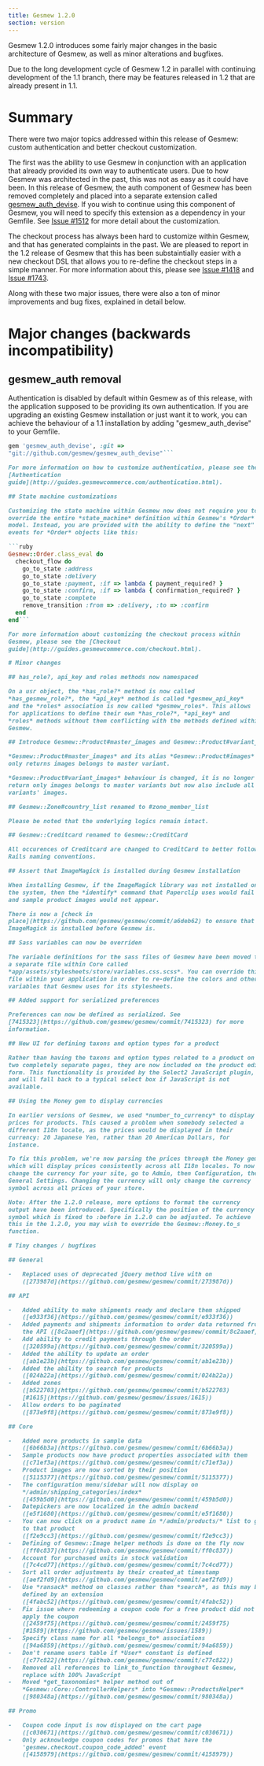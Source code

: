 ```yaml
---
title: Gesmew 1.2.0
section: version
---
```


Gesmew 1.2.0 introduces some fairly major changes in the basic
architecture of Gesmew, as well as minor alterations and bugfixes.

Due to the long development cycle of Gesmew 1.2 in parallel with
continuing development of the 1.1 branch, there may be features released
in 1.2 that are already present in 1.1.

# Summary

There were two major topics addressed within this release of Gesmew:
custom authentication and better checkout customization.

The first was the ability to use Gesmew in conjunction with an
application that already provided its own way to authenticate users. Due
to how Gesmew was architected in the past, this was not as easy as it
could have been. In this release of Gesmew, the auth component of Gesmew
has been removed completely and placed into a separate extension called
[gesmew_auth_devise](https://github.com/gesmew/gesmew_auth_devise). If
you wish to continue using this component of Gesmew, you will need to
specify this extension as a dependency in your Gemfile. See [Issue
#1512](https://github.com/gesmew/gesmew/pull/1512) for more detail about
the customization.

The checkout process has always been hard to customize within Gesmew, and
that has generated complaints in the past. We are pleased to report in
the 1.2 release of Gesmew that this has been substaintially easier with a
new checkout DSL that allows you to re-define the checkout steps in a
simple manner. For more information about this, please see [Issue
#1418](https://github.com/gesmew/gesmew/pull/1418) and [Issue
#1743](https://github.com/gesmew/gesmew/pull/1743).

Along with these two major issues, there were also a ton of minor
improvements and bug fixes, explained in detail below.

# Major changes (backwards incompatibility)

## gesmew_auth removal

Authentication is disabled by default within Gesmew as of this release,
with the application supposed to be providing its own authentication. If
you are upgrading an existing Gesmew installation or just want it to
work, you can achieve the behaviour of a 1.1 installation by adding
"gesmew_auth_devise" to your Gemfile.

```ruby
gem 'gesmew_auth_devise', :git =>
"git://github.com/gesmew/gesmew_auth_devise"```

For more information on how to customize authentication, please see the
[Authentication
guide](http://guides.gesmewcommerce.com/authentication.html).

## State machine customizations

Customizing the state machine within Gesmew now does not require you to
override the entire *state_machine* definition within Gesmew's *Order*
model. Instead, you are provided with the ability to define the "next"
events for *Order* objects like this:

```ruby
Gesmew::Order.class_eval do
  checkout_flow do
    go_to_state :address
    go_to_state :delivery
    go_to_state :payment, :if => lambda { payment_required? }
    go_to_state :confirm, :if => lambda { confirmation_required? }
    go_to_state :complete
    remove_transition :from => :delivery, :to => :confirm
  end
end```

For more information about customizing the checkout process within
Gesmew, please see the [Checkout
guide](http://guides.gesmewcommerce.com/checkout.html).

# Minor changes

## has_role?, api_key and roles methods now namespaced

On a usr object, the *has_role?* method is now called
*has_gesmew_role?*, the *api_key* method is called *gesmew_api_key*
and the *roles* association is now called *gesmew_roles*. This allows
for applications to define their own *has_role?*, *api_key* and
*roles* methods without them conflicting with the methods defined within
Gesmew.

## Introduce Gesmew::Product#master_images and Gesmew::Product#variant_images

*Gesmew::Product#master_images* and its alias *Gesmew::Product#images*
only returns images belongs to master variant.

*Gesmew::Product#variant_images* behaviour is changed, it is no longer
return only images belongs to master variants but now also include all
variants' images.

## Gesmew::Zone#country_list renamed to #zone_member_list

Please be noted that the underlying logics remain intact.

## Gesmew::Creditcard renamed to Gesmew::CreditCard

All occurences of Creditcard are changed to CreditCard to better follow
Rails naming conventions.

## Assert that ImageMagick is installed during Gesmew installation

When installing Gesmew, if the ImageMagick library was not installed on
the system, then the *identify* command that Paperclip uses would fail
and sample product images would not appear.

There is now a [check in
place](https://github.com/gesmew/gesmew/commit/a6deb62) to ensure that
ImageMagick is installed before Gesmew is.

## Sass variables can now be overriden

The variable definitions for the sass files of Gesmew have been moved to
a separate file within Core called
*app/assets/stylesheets/store/variables.css.scss*. You can override this
file within your application in order to re-define the colors and other
variables that Gesmew uses for its stylesheets.

## Added support for serialized preferences

Preferences can now be defined as serialized. See
[7415323](https://github.com/gesmew/gesmew/commit/7415323) for more
information.

## New UI for defining taxons and option types for a product

Rather than having the taxons and option types related to a product on
two completely separate pages, they are now included on the product edit
form. This functionality is provided by the Select2 JavaScript plugin,
and will fall back to a typical select box if JavaScript is not
available.

## Using the Money gem to display currencies

In earlier versions of Gesmew, we used *number_to_currency* to display
prices for products. This caused a problem when somebody selected a
different I18n locale, as the prices would be displayed in their
currency: 20 Japanese Yen, rather than 20 American Dollars, for
instance.

To fix this problem, we're now parsing the prices through the Money gem
which will display prices consistently across all I18n locales. To now
change the currency for your site, go to Admin, then Configuration, then
General Settings. Changing the currency will only change the currency
symbol across all prices of your store.

Note: After the 1.2.0 release, more options to format the currency
output have been introduced. Specifically the position of the currency
symbol which is fixed to :before in 1.2.0 can be adjusted. To achieve
this in the 1.2.0, you may wish to override the Gesmew::Money.to_s
function.

# Tiny changes / bugfixes

## General

-   Replaced uses of deprecated jQuery method live with on
    ([273987d](https://github.com/gesmew/gesmew/commit/273987d))

## API

-   Added ability to make shipments ready and declare them shipped
    ([e933f36](https://github.com/gesmew/gesmew/commit/e933f36))
-   Added payments and shipments information to order data returned from
    the API ([8c2aaef](https://github.com/gesmew/gesmew/commit/8c2aaef))
-   Add ability to credit payments through the order
    ([320599a](https://github.com/gesmew/gesmew/commit/320599a))
-   Added the ability to update an order
    ([ab1e23b](https://github.com/gesmew/gesmew/commit/ab1e23b))
-   Added the ability to search for products
    ([024b22a](https://github.com/gesmew/gesmew/commit/024b22a))
-   Added zones
    ([b522703](https://github.com/gesmew/gesmew/commit/b522703)
    [#1615](https://github.com/gesmew/gesmew/issues/1615))
-   Allow orders to be paginated
    ([873e9f8](https://github.com/gesmew/gesmew/commit/873e9f8))

## Core

-   Added more products in sample data
    ([6b66b3a](https://github.com/gesmew/gesmew/commit/6b66b3a))
-   Sample products now have product properties associated with them
    ([c71ef3a](https://github.com/gesmew/gesmew/commit/c71ef3a))
-   Product images are now sorted by their position
    ([5115377](https://github.com/gesmew/gesmew/commit/5115377))
-   The configuration menu/sidebar will now display on
    */admin/shipping_categories/index*
    ([459b5d0](https://github.com/gesmew/gesmew/commit/459b5d0))
-   Datepickers are now localized in the admin backend
    ([e5f1680](https://github.com/gesmew/gesmew/commit/e5f1680))
-   You can now click on a product name in */admin/products/* list to go
    to that product
    ([f2e9cc3](https://github.com/gesmew/gesmew/commit/f2e9cc3))
-   Defining of Gesmew::Image helper methods is done on the fly now
    ([ff0c837](https://github.com/gesmew/gesmew/commit/ff0c837))
-   Account for purchased units in stock validation
    ([7c4cd77](https://github.com/gesmew/gesmew/commit/7c4cd77))
-   Sort all order adjustments by their created_at timestamp
    ([aef2fd9](https://github.com/gesmew/gesmew/commit/aef2fd9))
-   Use *ransack* method on classes rather than *search*, as this may be
    defined by an extension
    ([4fabc52](https://github.com/gesmew/gesmew/commit/4fabc52))
-   Fix issue where redeeming a coupon code for a free product did not
    apply the coupon
    ([2459f75](https://github.com/gesmew/gesmew/commit/2459f75)
    [#1589](https://github.com/gesmew/gesmew/issues/1589))
-   Specify class name for all *belongs_to* associations
    ([94a6859](https://github.com/gesmew/gesmew/commit/94a6859))
-   Don't rename users table if *User* constant is defined
    ([c77c822](https://github.com/gesmew/gesmew/commit/c77c822))
-   Removed all references to link_to_function throughout Gesmew,
    replace with 100% JavaScript
-   Moved *get_taxonomies* helper method out of
    *Gesmew::Core::ControllerHelpers* into *Gesmew::ProductsHelper*
    ([980348a](https://github.com/gesmew/gesmew/commit/980348a))

## Promo

-   Coupon code input is now displayed on the cart page
    ([c030671](https://github.com/gesmew/gesmew/commit/c030671))
-   Only acknowledge coupon codes for promos that have the
    'gesmew.checkout.coupon_code_added' event
    ([4158979](https://github.com/gesmew/gesmew/commit/4158979))

